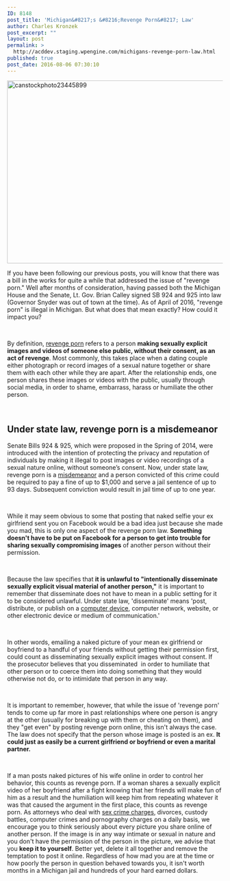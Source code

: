 ```yaml
---
ID: 8148
post_title: 'Michigan&#8217;s &#8216;Revenge Porn&#8217; Law'
author: Charles Kronzek
post_excerpt: ""
layout: post
permalink: >
  http://acddev.staging.wpengine.com/michigans-revenge-porn-law.html
published: true
post_date: 2016-08-06 07:30:10
---
```

<a href="http://acddev.staging.wpengine.com/wp-content/uploads/2016/08/canstockphoto23445899.jpg"><img class="alignnone size-large wp-image-8149" src="http://acddev.staging.wpengine.com/wp-content/uploads/2016/08/canstockphoto23445899-1024x681.jpg" alt="canstockphoto23445899" width="640" height="426" /></a>

<span style="font-weight: 400;">If you have been following our previous posts, you will know that there was a bill in the works for quite a while that addressed the issue of "revenge porn." Well after months of consideration, having passed both the Michigan House and the Senate, Lt. Gov. Brian Calley signed SB 924 and 925 into law (Governor Snyder was out of town at the time). As of April of 2016, "revenge porn" is illegal in Michigan. But what does that mean exactly? How could it impact you?</span>

&nbsp;

<span style="font-weight: 400;">By definition, </span><a href="http://www.sexcrimeattorneys.com/sex-crimes/revenge-porn.html" target="_blank"><span style="font-weight: 400;">revenge porn</span></a><span style="font-weight: 400;"> refers to a person </span><b>making sexually explicit images and videos of someone else public, without their consent, as an act of revenge</b><span style="font-weight: 400;">. Most commonly, this takes place when a dating couple either photograph or record images of a sexual nature together or share them with each other while they are apart. After the relationship ends, one person shares these images or videos with the public, usually through social media, in order to shame, embarrass, harass or humiliate the other person. </span>

&nbsp;

<h2>Under state law, revenge porn is a misdemeanor</h2>

<span style="font-weight: 400;">Senate Bills 924 &amp; 925, which were proposed in the Spring of 2014, were introduced with the intention of protecting the privacy and reputation of individuals by making it illegal to post images or video recordings of a sexual nature online, without someone’s consent. Now, under state law, revenge porn is a </span><a href="http://www.sexcrimeattorneys.com/michigan/sex-crimes/misdemeanor-sex-offense" target="_blank"><span style="font-weight: 400;">misdemeanor</span></a><span style="font-weight: 400;"> and a person convicted of this crime could be required to pay a fine of up to $1,000 and serve a jail sentence of up to 93 days. Subsequent conviction would result in jail time of up to one year.</span>

&nbsp;

<span style="font-weight: 400;">While it may seem obvious to some that posting that naked selfie your ex girlfriend sent you on Facebook would be a bad idea just because she made you mad, this is only one aspect of the revenge porn law. </span><b>Something doesn't have to be put on Facebook for a person to get into trouble for sharing sexually compromising images</b><span style="font-weight: 400;"> of another person without their permission.</span>

&nbsp;

<span style="font-weight: 400;">Because the law specifies that </span><b>it is unlawful to</b><b> "intentionally disseminate sexually explicit visual material of another person,"</b><span style="font-weight: 400;"> it is important to remember that disseminate does not have to mean in a public setting for it to be considered unlawful. Under state law, 'disseminate' means 'post, distribute, or publish on a </span><a href="http://www.sexcrimeattorneys.com/michigan/sex-crimes/internet-chat-rooms" target="_blank"><span style="font-weight: 400;">computer device</span></a><span style="font-weight: 400;">, computer network, website, or other electronic device or medium of communication.' </span>

&nbsp;

<span style="font-weight: 400;">In other words, emailing a naked picture of your mean ex girlfriend or boyfriend to a handful of your friends without getting their permission first, could count as disseminating sexually explicit images without consent. If the prosecutor believes that you disseminated  in order to humiliate that other person or to coerce them into doing something that they would otherwise not do, or to intimidate that person in any way.</span>

&nbsp;

<span style="font-weight: 400;">It is important to remember, however, that while the issue of 'revenge porn' tends to come up far more in past relationships where one person is angry at the other (usually for breaking up with them or cheating on them), and they "get even" by posting revenge porn online, this isn't always the case. The law does not specify that the person whose image is posted is an ex. </span><b>It could just as easily be a current girlfriend or boyfriend or even a marital partner.</b>

&nbsp;

<span style="font-weight: 400;">If a man posts naked pictures of his wife online in order to control her behavior, this counts as revenge porn. If a woman shares a sexually explicit video of her boyfriend after a fight knowing that her friends will make fun of him as a result and the humiliation will keep him from repeating whatever it was that caused the argument in the first place, this counts as revenge porn. </span>
<span style="font-weight: 400;">As attorneys who deal with </span><a href="http://www.sexcrimeattorneys.com/michigan-criminal-sexual-conduct-csc-lawyer.html" target="_blank"><span style="font-weight: 400;">sex crime charges</span></a><span style="font-weight: 400;">, divorces, custody battles, computer crimes and pornography charges on a daily basis, we encourage you to think seriously about every picture you share online of another person. If the image is in any way intimate or sexual in nature and you don't have the permission of the person in the picture, we advise that you </span><b>keep it to yourself</b><span style="font-weight: 400;">. Better yet, delete it all together and remove the temptation to post it online. Regardless of how mad you are at the time or how poorly the person in question behaved towards you, it isn't worth months in a Michigan jail and hundreds of your hard earned dollars.</span>